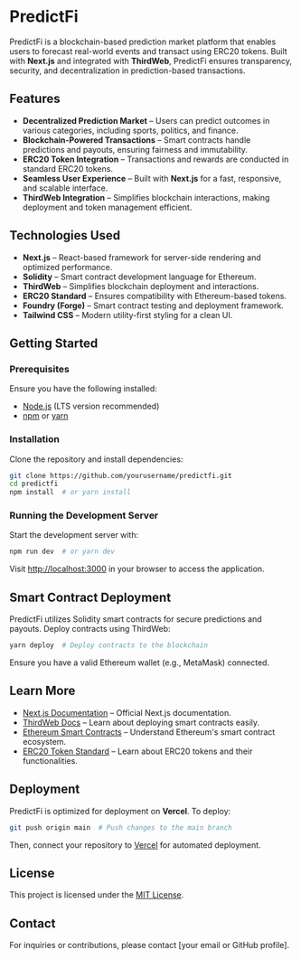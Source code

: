 # PredictFi

PredictFi is a blockchain-based prediction market platform that enables users to forecast real-world events and transact using ERC20 tokens. Built with **Next.js** and integrated with **ThirdWeb**, PredictFi ensures transparency, security, and decentralization in prediction-based transactions.

## Features

- **Decentralized Prediction Market** – Users can predict outcomes in various categories, including sports, politics, and finance.
- **Blockchain-Powered Transactions** – Smart contracts handle predictions and payouts, ensuring fairness and immutability.
- **ERC20 Token Integration** – Transactions and rewards are conducted in standard ERC20 tokens.
- **Seamless User Experience** – Built with **Next.js** for a fast, responsive, and scalable interface.
- **ThirdWeb Integration** – Simplifies blockchain interactions, making deployment and token management efficient.

## Technologies Used

- **Next.js** – React-based framework for server-side rendering and optimized performance.
- **Solidity** – Smart contract development language for Ethereum.
- **ThirdWeb** – Simplifies blockchain deployment and interactions.
- **ERC20 Standard** – Ensures compatibility with Ethereum-based tokens.
- **Foundry (Forge)** – Smart contract testing and deployment framework.
- **Tailwind CSS** – Modern utility-first styling for a clean UI.

## Getting Started

### Prerequisites
Ensure you have the following installed:
- [Node.js](https://nodejs.org/en/download/) (LTS version recommended)
- [npm](https://www.npmjs.com/) or [yarn](https://yarnpkg.com/)

### Installation
Clone the repository and install dependencies:

```bash
git clone https://github.com/yourusername/predictfi.git
cd predictfi
npm install  # or yarn install
```

### Running the Development Server

Start the development server with:

```bash
npm run dev  # or yarn dev
```

Visit [http://localhost:3000](http://localhost:3000) in your browser to access the application.

## Smart Contract Deployment

PredictFi utilizes Solidity smart contracts for secure predictions and payouts. Deploy contracts using ThirdWeb:

```bash
yarn deploy  # Deploy contracts to the blockchain
```

Ensure you have a valid Ethereum wallet (e.g., MetaMask) connected.

## Learn More

- [Next.js Documentation](https://nextjs.org/docs) – Official Next.js documentation.
- [ThirdWeb Docs](https://portal.thirdweb.com/) – Learn about deploying smart contracts easily.
- [Ethereum Smart Contracts](https://ethereum.org/en/developers/docs/smart-contracts/) – Understand Ethereum's smart contract ecosystem.
- [ERC20 Token Standard](https://eips.ethereum.org/EIPS/eip-20) – Learn about ERC20 tokens and their functionalities.

## Deployment

PredictFi is optimized for deployment on **Vercel**. To deploy:

```bash
git push origin main  # Push changes to the main branch
```

Then, connect your repository to [Vercel](https://vercel.com/) for automated deployment.

## License

This project is licensed under the [MIT License](LICENSE).

## Contact

For inquiries or contributions, please contact [your email or GitHub profile].
